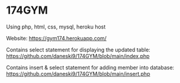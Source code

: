 # 174GYM
Using php, html, css, mysql, heroku host

Website:
https://gym174.herokuapp.com/

Contains select statement for displaying the updated table:
https://github.com/daneski9/174GYM/blob/main/index.php

Contains insert & select statement for adding member into database:
https://github.com/daneski9/174GYM/blob/main/insert.php
